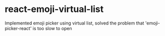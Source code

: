 # react-emoji-virtual-list

Implemented emoji picker using virtual list, solved the problem that 'emoji-picker-react' is too slow to open

